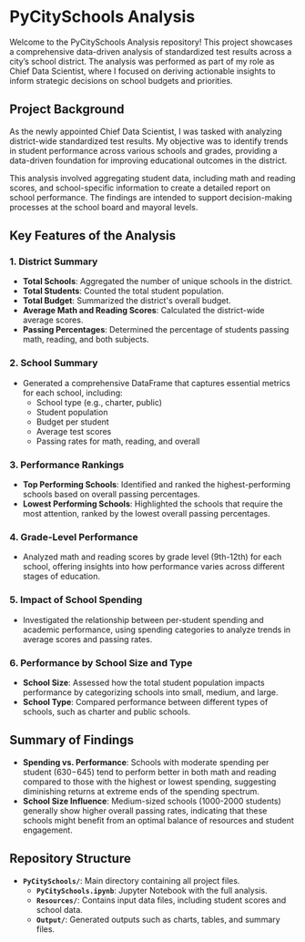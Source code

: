 # PyCitySchools Analysis

Welcome to the PyCitySchools Analysis repository! This project showcases a comprehensive data-driven analysis of standardized test results across a city’s school district. The analysis was performed as part of my role as Chief Data Scientist, where I focused on deriving actionable insights to inform strategic decisions on school budgets and priorities.

## Project Background

As the newly appointed Chief Data Scientist, I was tasked with analyzing district-wide standardized test results. My objective was to identify trends in student performance across various schools and grades, providing a data-driven foundation for improving educational outcomes in the district.

This analysis involved aggregating student data, including math and reading scores, and school-specific information to create a detailed report on school performance. The findings are intended to support decision-making processes at the school board and mayoral levels.

## Key Features of the Analysis

### 1. **District Summary**
   - **Total Schools**: Aggregated the number of unique schools in the district.
   - **Total Students**: Counted the total student population.
   - **Total Budget**: Summarized the district's overall budget.
   - **Average Math and Reading Scores**: Calculated the district-wide average scores.
   - **Passing Percentages**: Determined the percentage of students passing math, reading, and both subjects.

### 2. **School Summary**
   - Generated a comprehensive DataFrame that captures essential metrics for each school, including:
     - School type (e.g., charter, public)
     - Student population
     - Budget per student
     - Average test scores
     - Passing rates for math, reading, and overall

### 3. **Performance Rankings**
   - **Top Performing Schools**: Identified and ranked the highest-performing schools based on overall passing percentages.
   - **Lowest Performing Schools**: Highlighted the schools that require the most attention, ranked by the lowest overall passing percentages.

### 4. **Grade-Level Performance**
   - Analyzed math and reading scores by grade level (9th-12th) for each school, offering insights into how performance varies across different stages of education.

### 5. **Impact of School Spending**
   - Investigated the relationship between per-student spending and academic performance, using spending categories to analyze trends in average scores and passing rates.

### 6. **Performance by School Size and Type**
   - **School Size**: Assessed how the total student population impacts performance by categorizing schools into small, medium, and large.
   - **School Type**: Compared performance between different types of schools, such as charter and public schools.

## Summary of Findings

- **Spending vs. Performance**: Schools with moderate spending per student ($630-$645) tend to perform better in both math and reading compared to those with the highest or lowest spending, suggesting diminishing returns at extreme ends of the spending spectrum.
- **School Size Influence**: Medium-sized schools (1000-2000 students) generally show higher overall passing rates, indicating that these schools might benefit from an optimal balance of resources and student engagement.
  
## Repository Structure

- **`PyCitySchools/`**: Main directory containing all project files.
  - **`PyCitySchools.ipynb`**: Jupyter Notebook with the full analysis.
  - **`Resources/`**: Contains input data files, including student scores and school data.
  - **`Output/`**: Generated outputs such as charts, tables, and summary files.
  
